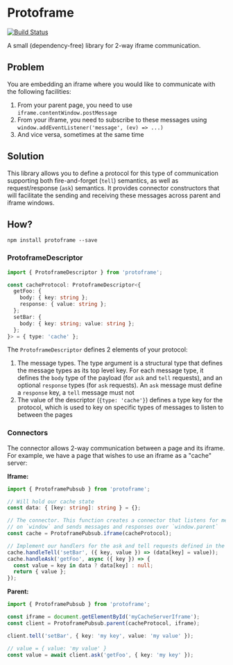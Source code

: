 # Protoframe

[![Build Status](https://travis-ci.org/mrvisser/protoframe.svg?branch=master)](https://travis-ci.org/mrvisser/protoframe)

A small (dependency-free) library for 2-way iframe communication.

## Problem

You are embedding an iframe where you would like to communicate with the
following facilities:

1. From your parent page, you need to use `iframe.contentWindow.postMessage`
2. From your iframe, you need to subscribe to these messages using
   `window.addEventListener('message', (ev) => ...)`
3. And vice versa, sometimes at the same time

## Solution

This library allows you to define a protocol for this type of communication
supporting both fire-and-forget (`tell`) semantics, as well as request/response
(`ask`) semantics. It provides connector constructors that will facilitate the
sending and receiving these messages across parent and iframe windows.

## How?

`npm install protoframe --save`

### ProtoframeDescriptor

```typescript
import { ProtoframeDescriptor } from 'protoframe';

const cacheProtocol: ProtoframeDescriptor<{
  getFoo: {
    body: { key: string };
    response: { value: string };
  };
  setBar: {
    body: { key: string; value: string };
  };
}> = { type: 'cache' };
```

The `ProtoframeDescriptor` defines 2 elements of your protocol:

1. The message types. The type argument is a structural type that defines the
   message types as its top level key. For each message type, it defines the
   `body` type of the payload (for `ask` and `tell` requests), and an optional
   `response` types (for `ask` requests). An `ask` message must define a
   `response` key, a `tell` message must not
2. The value of the descriptor (`{type: 'cache'}`) defines a type key for the
   protocol, which is used to key on specific types of messages to listen to
   between the pages

### Connectors

The connector allows 2-way communication between a page and its iframe. For
example, we have a page that wishes to use an iframe as a "cache" server:

**Iframe:**

```typescript
import { ProtoframePubsub } from 'protoframe';

// Will hold our cache state
const data: { [key: string]: string } = {};

// The connector. This function creates a connector that listens for messages
// on `window` and sends messages and responses over `window.parent`
const cache = ProtoframePubsub.iframe(cacheProtocol);

// Implement our handlers for the ask and tell requests defined in the protocol
cache.handleTell('setBar', ({ key, value }) => (data[key] = value));
cache.handleAsk('getFoo', async ({ key }) => {
  const value = key in data ? data[key] : null;
  return { value };
});
```

**Parent:**

```typescript
import { ProtoframePubsub } from 'protoframe';

const iframe = document.getElementById('myCacheServerIframe');
const client = ProtoframePubsub.parent(cacheProtocol, iframe);

client.tell('setBar', { key: 'my key', value: 'my value' });

// value = { value: 'my value' }
const value = await client.ask('getFoo', { key: 'my key' });
```

